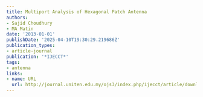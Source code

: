 ```yaml
---
title: Multiport Analysis of Hexagonal Patch Antenna
authors:
- Sajid Choudhury
- MA Matin
date: '2013-01-01'
publishDate: '2025-04-10T19:30:29.219686Z'
publication_types:
- article-journal
publication: '*IJECCT*'
tags:
- antenna
links:
- name: URL
  url: http://journal.uniten.edu.my/ojs3/index.php/ijecct/article/download/170/132
---
```

